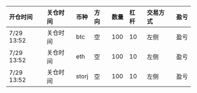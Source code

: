 | 开仓时间   | 关仓时间 | 币种  | 方向 | 数量 | 杠杆 | 交易方式 | 盈亏 |
| :--------- | :------- | :---- | :--- | :--- | :--- | :------- | :--- |
| 7/29 13:52 | 关仓时间 | btc   | 空   | 100  | 10   | 左侧     | 盈亏 |
| 7/29 13:52 | 关仓时间 | eth   | 空   | 100  | 10   | 左侧     | 盈亏 |
| 7/29 13:52 | 关仓时间 | storj | 空   | 100  | 10   | 左侧     | 盈亏 |
